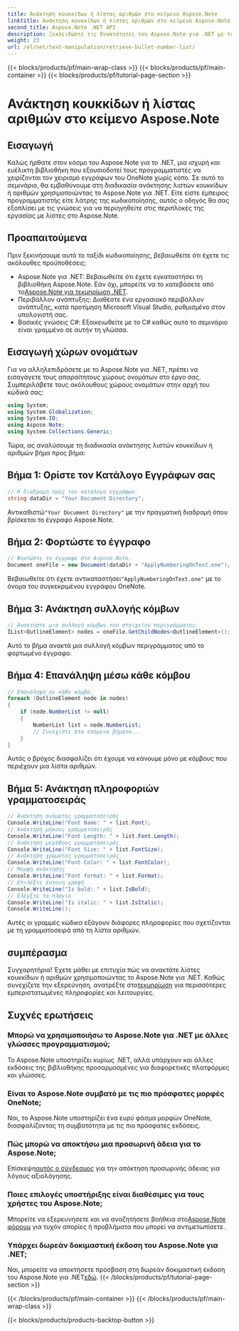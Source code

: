 ```yaml
---
title: Ανάκτηση κουκκίδων ή λίστας αριθμών στο κείμενο Aspose.Note
linktitle: Ανάκτηση κουκκίδων ή λίστας αριθμών στο κείμενο Aspose.Note
second_title: Aspose.Note .NET API
description: Ξεκλειδώστε τις δυνατότητες του Aspose.Note για .NET με τον αναλυτικό οδηγό μας για την ανάκτηση λιστών κουκκίδων ή αριθμών. Αναβαθμίστε τις δεξιότητες χειρισμού εγγράφων του OneNote!
weight: 23
url: /el/net/text-manipulation/retrieve-bullet-number-list/
---
```


{{< blocks/products/pf/main-wrap-class >}}
{{< blocks/products/pf/main-container >}}
{{< blocks/products/pf/tutorial-page-section >}}

# Ανάκτηση κουκκίδων ή λίστας αριθμών στο κείμενο Aspose.Note

## Εισαγωγή
Καλώς ήρθατε στον κόσμο του Aspose.Note για το .NET, μια ισχυρή και ευέλικτη βιβλιοθήκη που εξουσιοδοτεί τους προγραμματιστές να χειρίζονται τον χειρισμό εγγράφων του OneNote χωρίς κόπο. Σε αυτό το σεμινάριο, θα εμβαθύνουμε στη διαδικασία ανάκτησης λιστών κουκκίδων ή αριθμών χρησιμοποιώντας το Aspose.Note για .NET. Είτε είστε έμπειρος προγραμματιστής είτε λάτρης της κωδικοποίησης, αυτός ο οδηγός θα σας εξοπλίσει με τις γνώσεις για να περιηγηθείτε στις περιπλοκές της εργασίας με λίστες στο Aspose.Note.
## Προαπαιτούμενα
Πριν ξεκινήσουμε αυτό το ταξίδι κωδικοποίησης, βεβαιωθείτε ότι έχετε τις ακόλουθες προϋποθέσεις:
-  Aspose.Note για .NET: Βεβαιωθείτε ότι έχετε εγκαταστήσει τη βιβλιοθήκη Aspose.Note. Εάν όχι, μπορείτε να το κατεβάσετε από το[Aspose.Note για τεκμηρίωση .NET](https://reference.aspose.com/note/net/).
- Περιβάλλον ανάπτυξης: Διαθέστε ένα εργασιακό περιβάλλον ανάπτυξης, κατά προτίμηση Microsoft Visual Studio, ρυθμισμένο στον υπολογιστή σας.
- Βασικές γνώσεις C#: Εξοικειωθείτε με το C# καθώς αυτό το σεμινάριο είναι γραμμένο σε αυτήν τη γλώσσα.
## Εισαγωγή χώρων ονομάτων
Για να αλληλεπιδράσετε με το Aspose.Note για .NET, πρέπει να εισαγάγετε τους απαραίτητους χώρους ονομάτων στο έργο σας. Συμπεριλάβετε τους ακόλουθους χώρους ονομάτων στην αρχή του κώδικά σας:
```csharp
using System;
using System.Globalization;
using System.IO;
using Aspose.Note;
using System.Collections.Generic;
```
Τώρα, ας αναλύσουμε τη διαδικασία ανάκτησης λιστών κουκκίδων ή αριθμών βήμα προς βήμα:
## Βήμα 1: Ορίστε τον Κατάλογο Εγγράφων σας
```csharp
// Η διαδρομή προς τον κατάλογο εγγράφων.
string dataDir = "Your Document Directory";
```
 Αντικαθιστώ`"Your Document Directory"` με την πραγματική διαδρομή όπου βρίσκεται το έγγραφο Aspose.Note.
## Βήμα 2: Φορτώστε το έγγραφο
```csharp
// Φορτώστε το έγγραφο στο Aspose.Note.
Document oneFile = new Document(dataDir + "ApplyNumberingOnText.one");
```
 Βεβαιωθείτε ότι έχετε αντικαταστήσει`"ApplyNumberingOnText.one"` με το όνομα του συγκεκριμένου εγγράφου OneNote.
## Βήμα 3: Ανάκτηση συλλογής κόμβων
```csharp
// Ανακτήστε μια συλλογή κόμβων του στοιχείου περιγράμματος.
IList<OutlineElement> nodes = oneFile.GetChildNodes<OutlineElement>();
```
Αυτό το βήμα ανακτά μια συλλογή κόμβων περιγράμματος από το φορτωμένο έγγραφο.
## Βήμα 4: Επανάληψη μέσω κάθε κόμβου
```csharp
// Επανάληψη σε κάθε κόμβο.
foreach (OutlineElement node in nodes)
{
    if (node.NumberList != null)
    {
        NumberList list = node.NumberList;
        // Συνεχίστε στα επόμενα βήματα...
    }
}
```
Αυτός ο βρόχος διασφαλίζει ότι έχουμε να κάνουμε μόνο με κόμβους που περιέχουν μια λίστα αριθμών.
## Βήμα 5: Ανάκτηση πληροφοριών γραμματοσειράς
```csharp
// Ανάκτηση ονόματος γραμματοσειράς
Console.WriteLine("Font Name: " + list.Font);
// Ανάκτηση μήκους γραμματοσειράς
Console.WriteLine("Font Length: " + list.Font.Length);
// Ανάκτηση μεγέθους γραμματοσειράς
Console.WriteLine("Font Size: " + list.FontSize);
// Ανάκτηση χρώματος γραμματοσειράς
Console.WriteLine("Font Color: " + list.FontColor);
// Μορφή ανάκτησης
Console.WriteLine("Font format: " + list.Format);
// Επιλέξτε έντονη γραφή
Console.WriteLine("Is bold: " + list.IsBold);
// Ελέγξτε το πλάγιο
Console.WriteLine("Is italic: " + list.IsItalic);
Console.WriteLine();
```
Αυτές οι γραμμές κώδικα εξάγουν διάφορες πληροφορίες που σχετίζονται με τη γραμματοσειρά από τη λίστα αριθμών.
## συμπέρασμα
 Συγχαρητήρια! Έχετε μάθει με επιτυχία πώς να ανακτάτε λίστες κουκκίδων ή αριθμών χρησιμοποιώντας το Aspose.Note για .NET. Καθώς συνεχίζετε την εξερεύνηση, ανατρέξτε στο[τεκμηρίωση](https://reference.aspose.com/note/net/) για περισσότερες εμπεριστατωμένες πληροφορίες και λειτουργίες.
## Συχνές ερωτήσεις
### Μπορώ να χρησιμοποιήσω το Aspose.Note για .NET με άλλες γλώσσες προγραμματισμού;
Το Aspose.Note υποστηρίζει κυρίως .NET, αλλά υπάρχουν και άλλες εκδόσεις της βιβλιοθήκης προσαρμοσμένες για διαφορετικές πλατφόρμες και γλώσσες.
### Είναι το Aspose.Note συμβατό με τις πιο πρόσφατες μορφές OneNote;
Ναι, το Aspose.Note υποστηρίζει ένα ευρύ φάσμα μορφών OneNote, διασφαλίζοντας τη συμβατότητα με τις πιο πρόσφατες εκδόσεις.
### Πώς μπορώ να αποκτήσω μια προσωρινή άδεια για το Aspose.Note;
 Επίσκεψη[αυτός ο σύνδεσμος](https://purchase.aspose.com/temporary-license/) για την απόκτηση προσωρινής άδειας για λόγους αξιολόγησης.
### Ποιες επιλογές υποστήριξης είναι διαθέσιμες για τους χρήστες του Aspose.Note;
Μπορείτε να εξερευνήσετε και να αναζητήσετε βοήθεια στο[Aspose.Note φόρουμ](https://forum.aspose.com/c/note/28) για τυχόν απορίες ή προβλήματα που μπορεί να αντιμετωπίσετε.
### Υπάρχει δωρεάν δοκιμαστική έκδοση του Aspose.Note για .NET;
 Ναι, μπορείτε να αποκτήσετε πρόσβαση στη δωρεάν δοκιμαστική έκδοση του Aspose.Note για .NET[εδώ](https://releases.aspose.com/).
{{< /blocks/products/pf/tutorial-page-section >}}

{{< /blocks/products/pf/main-container >}}
{{< /blocks/products/pf/main-wrap-class >}}

{{< blocks/products/products-backtop-button >}}

